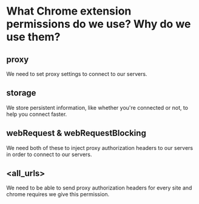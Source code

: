 # What Chrome extension permissions do we use? Why do we use them?

## proxy
We need to set proxy settings to connect to our servers.
## storage
We store persistent information, like whether you're connected or not, to help you connect faster.
## webRequest & webRequestBlocking
We need both of these to inject proxy authorization headers to our servers in order to connect to our servers.
## <all_urls>
We need to be able to send proxy authorization headers for every site and chrome requires we give this permission.
